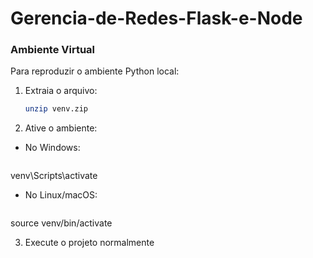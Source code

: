 # Gerencia-de-Redes-Flask-e-Node

### Ambiente Virtual

Para reproduzir o ambiente Python local:

1. Extraia o arquivo:
   ```bash
   unzip venv.zip
2. Ative o ambiente:

- No Windows:

  ```bash
venv\Scripts\activate

- No Linux/macOS:

   ```bash
source venv/bin/activate

3. Execute o projeto normalmente
